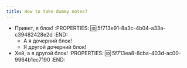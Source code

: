 ```yaml
---
title: How to take dummy notes?
---
```


- Привет, я блок!
:PROPERTIES:
:id: 5f713e91-8a3c-4b04-a33a-c39482428e2d
:END:
    - А я дочерний блок!
    - Я другой дочерний блок!
- Хей, а я другой блок!
:PROPERTIES:
:id: 5f713ea8-8cba-403d-ac00-9964b1ec7190
:END:
